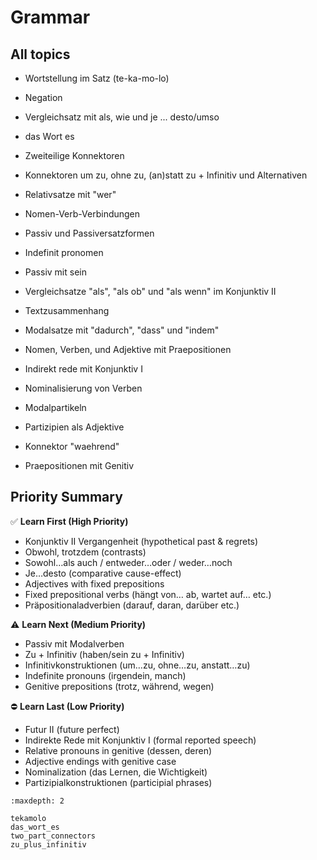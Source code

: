 # Grammar

## All topics

- Wortstellung im Satz (te-ka-mo-lo)
- Negation

- Vergleichsatz mit als, wie und je ... desto/umso
- das Wort es

- Zweiteilige Konnektoren
- Konnektoren um zu, ohne zu, (an)statt zu + Infinitiv und Alternativen

- Relativsatze mit "wer"
- Nomen-Verb-Verbindungen

- Passiv und Passiversatzformen
- Indefinit pronomen

- Passiv mit sein
- Vergleichsatze "als", "als ob" und "als wenn" im Konjunktiv II

- Textzusammenhang
- Modalsatze mit "dadurch", "dass" und "indem"

- Nomen, Verben, und Adjektive mit Praepositionen
- Indirekt rede mit Konjunktiv I

- Nominalisierung von Verben
- Modalpartikeln

- Partizipien als Adjektive
- Konnektor "waehrend"
- Praepositionen mit Genitiv

## Priority Summary

✅ **Learn First (High Priority)**

- Konjunktiv II Vergangenheit (hypothetical past & regrets)
- Obwohl, trotzdem (contrasts)
- Sowohl…als auch / entweder…oder / weder…noch
- Je…desto (comparative cause-effect)
- Adjectives with fixed prepositions
- Fixed prepositional verbs (hängt von… ab, wartet auf… etc.)
- Präpositionaladverbien (darauf, daran, darüber etc.)

⚠️ **Learn Next (Medium Priority)**

- Passiv mit Modalverben
- Zu + Infinitiv (haben/sein zu + Infinitiv)
- Infinitivkonstruktionen (um…zu, ohne…zu, anstatt…zu)
- Indefinite pronouns (irgendein, manch)
- Genitive prepositions (trotz, während, wegen)

⛔ **Learn Last (Low Priority)**

- Futur II (future perfect)
- Indirekte Rede mit Konjunktiv I (formal reported speech)
- Relative pronouns in genitive (dessen, deren)
- Adjective endings with genitive case
- Nominalization (das Lernen, die Wichtigkeit)
- Partizipialkonstruktionen (participial phrases)

<!-- high_priority -->
<!-- medium_priority -->
<!-- low_priority -->
```{toctree}
:maxdepth: 2

tekamolo
das_wort_es
two_part_connectors
zu_plus_infinitiv
```
